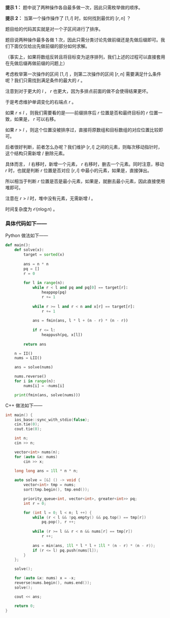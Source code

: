 **提示 1：** 题中说了两种操作各自最多做一次，因此只需枚举做的顺序。

**提示 2：** 当第一个操作操作了 $[1,l]$ 时，如何找到最优的 $[r,n]$ ？

题目给的代码其实就是对一个子区间进行了排序。

题目说两种操作最多各做 1 次，因此只需分类讨论先做前缀还是先做后缀即可。我们下面仅仅给出先做前缀的部分如何求解。

（事实上，如果将数组反转且将目标变为逆序排列，我们上述的过程可以直接套用在先做后缀再做前缀的问题上）

考虑枚举第一次操作的区间 $[1,l]$ ，则第二次操作的区间 $[r,n]$ 需要满足什么条件呢？我们只需找到满足条件的最大的 $r$ 。

注意到对于更大的 $l$ ， $r$ 也更大，因为多排点前面的做不会使得结果更坏。

于是考虑维护单调变化的右端点 $r$ 。

如果 $r\leq l$ ，则我们需要看的是——前缀排序后 $r$ 位置是否和最终目标的 $r$ 位置一致，如果是， $r$ 可以右移。

如果 $r\gt l$ ，则这个位置没被排序过，直接将原数组和目标数组的对应位置比较即可。

后者很好判断，前者怎么办呢？我们维护 $[r,l]$ 之间的元素，则每次移动指针时，这个结构只需新增 / 删除元素。

具体而言， $l$ 右移时，新增一个元素， $r$ 右移时，删去一个元素。同时注意，移动 $r$ 时，也就是判断 $r$ 位置是否对应 $[r,l]$ 中最小的元素，如果是，直接弹出。

所以相当于判断 $r$ 位置是否是最小元素，如果是，就删去最小元素，因此直接使用堆即可。

注意在 $r\gt l$ 时，堆中没有元素，无需新增 $l$ 。

时间复杂度为 $\mathcal{O}(n\log n)$ 。

### 具体代码如下——

Python 做法如下——

```Python []
def main():
    def solve(x):
        target = sorted(x)
        
        ans = n * n
        pq = []
        r = 0
        
        for l in range(n):
            while r < l and pq and pq[0] == target[r]:
                heappop(pq)
                r += 1
            
            while r >= l and r < n and x[r] == target[r]:
                r += 1
            
            ans = fmin(ans, l * l + (n - r) * (n - r))
            
            if r <= l:
                heappush(pq, x[l])
        
        return ans

    n = II()
    nums = LII()

    ans = solve(nums)

    nums.reverse()
    for i in range(n):
        nums[i] = -nums[i]

    print(fmin(ans, solve(nums)))
```

C++ 做法如下——

```cpp []
int main() {
    ios_base::sync_with_stdio(false);
    cin.tie(0);
    cout.tie(0);

    int n;
    cin >> n;

    vector<int> nums(n);
    for (auto &x: nums)
        cin >> x;
    
    long long ans = 1ll * n * n;

    auto solve = [&] () -> void {
        vector<int> tmp = nums;
        sort(tmp.begin(), tmp.end());

        priority_queue<int, vector<int>, greater<int>> pq;
        int r = 0;

        for (int l = 0; l < n; l ++) {
            while (r < l && !pq.empty() && pq.top() == tmp[r])
                pq.pop(), r ++;
            
            while (r >= l && r < n && nums[r] == tmp[r])
                r ++;
            
            ans = min(ans, 1ll * l * l + 1ll * (n - r) * (n - r));
            if (r <= l) pq.push(nums[l]);
        }
    };

    solve();

    for (auto &x: nums) x = -x;
    reverse(nums.begin(), nums.end());
    solve();

    cout << ans;

    return 0;
}
```
